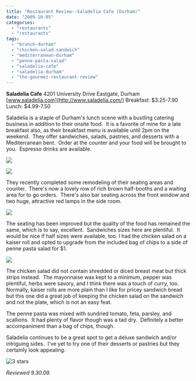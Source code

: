```yaml
---
title: "Restaurant Review--Saladelia Cafe (Durham)"
date: "2009-10-05"
categories:
  - "restaurants"
  - "restaurants"
tags:
  - "brunch-durham"
  - "chicken-salad-sandwich"
  - "mediterranean-durham"
  - "penne-pasta-salad"
  - "saladelia-cafe"
  - "saladelia-durham"
  - "the-gourmez-restaurant-review"
---
```


**Saladelia Cafe** 4201 University Drive Eastgate, Durham [www.saladelia.com](http://www.saladelia.com/) Breakfast: $3.25-7.90 Lunch: $4.99-7.50

Saladelia is a staple of Durham's lunch scene with a bustling catering business in addition to their onsite food.  It is a favorite of mine for a late breakfast also, as their breakfast menu is available until 2pm on the weekend.  They offer sandwiches, salads, pastries, and desserts with a Mediterranean bent.  Order at the counter and your food will be brought to you.  Espresso drinks are available.

![](http://www.thegourmez.com/gourmez/photos/saladeliacase1.jpg)

![](http://www.thegourmez.com/gourmez/photos/saladeliacase2.jpg)

They recently completed some remodeling of their seating areas and counter.  There's now a lovely row of rich brown half-booths and a waiting area for to go orders.  There's also bar seating across the front window and two huge, attractive red lamps in the side room.

![](http://www.thegourmez.com/gourmez/photos/saladelia.jpg)

The seating has been improved but the quality of the food has remained the same, which is to say, excellent.  Sandwiches sizes here are plentiful.  It would be nice if half sizes were available, too. I had the chicken salad on a kaiser roll and opted to upgrade from the included bag of chips to a side of penne pasta salad for $1.

![](http://www.thegourmez.com/gourmez/photos/saladeliasandwich.jpg)

The chicken salad did not contain shredded or diced breast meat but thick strips instead.  The mayonnaise was kept to a minimum, pepper was plentiful, herbs were savory, and I think there was a touch of curry, too.  Normally, kaiser rolls are more plain than I like for pricey sandwich bread but this one did a great job of keeping the chicken salad on the sandwich and not the plate, which is not an easy feat.

The penne pasta was mixed with sundried tomato, feta, parsley, and scallions.  It had plenty of flavor though was a tad dry.  Definitely a better accompaniment than a bag of chips, though.

Saladelia continues to be a great spot to get a deluxe sandwich and/or intriguing sides.  I've yet to try one of their desserts or pastries but they certainly look appealing.




<div class="caption">

![3 stars](http://s3.amazonaws.com/thegourmez-wpmedia/2009/02/rating_avocado1.gif "rating_avocado1")</div>


_Reviewed 9.30.09._
